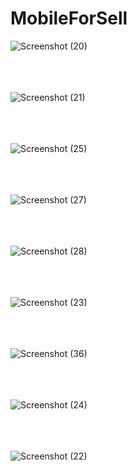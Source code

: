 # MobileForSell

![Screenshot (20)](https://user-images.githubusercontent.com/61847405/92763341-0bbe4000-f3b1-11ea-87c2-2ad686077ccb.png)
<br><br><br><br>

![Screenshot (21)](https://user-images.githubusercontent.com/61847405/92764100-c2babb80-f3b1-11ea-8aa0-edf1309d7f28.png)
<br><br><br><br>

![Screenshot (25)](https://user-images.githubusercontent.com/61847405/92763546-4922cd80-f3b1-11ea-8424-da731255e6fe.png)
<br><br><br><br>

![Screenshot (27)](https://user-images.githubusercontent.com/61847405/92763629-5cce3400-f3b1-11ea-9f81-8734397e3432.png)
<br><br><br><br>

![Screenshot (28)](https://user-images.githubusercontent.com/61847405/92763667-66f03280-f3b1-11ea-8a47-5c7b4a7b301b.png)
<br><br><br><br>

![Screenshot (23)](https://user-images.githubusercontent.com/61847405/92763835-7ff8e380-f3b1-11ea-8715-05fe5c2d2c86.png)
<br><br><br><br>

![Screenshot (36)](https://user-images.githubusercontent.com/61847405/92763973-a4ed5680-f3b1-11ea-9f70-36ad5cf3120d.png)
<br><br><br><br>



![Screenshot (24)](https://user-images.githubusercontent.com/61847405/92764150-cc442380-f3b1-11ea-8d87-76ac2b33da88.png)
<br><br><br><br>

![Screenshot (22)](https://user-images.githubusercontent.com/61847405/92764265-e54cd480-f3b1-11ea-8881-8265621f2401.png)
<br><br><br><br>



